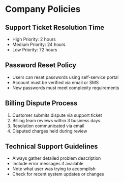 # Company Policies

## Support Ticket Resolution Time
- High Priority: 2 hours
- Medium Priority: 24 hours  
- Low Priority: 72 hours

## Password Reset Policy
- Users can reset passwords using self-service portal
- Account must be verified via email or SMS
- New passwords must meet complexity requirements

## Billing Dispute Process
1. Customer submits dispute via support ticket
2. Billing team reviews within 3 business days
3. Resolution communicated via email
4. Disputed charges held during review

## Technical Support Guidelines
- Always gather detailed problem description
- Include error messages if available
- Note what user was trying to accomplish
- Check for recent system updates or changes